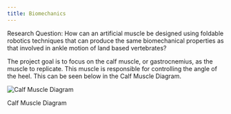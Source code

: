 ```yaml
---
title: Biomechanics
---
```


Research Question: How can an artificial muscle be designed using foldable robotics techniques that can produce the same biomechanical properties as that involved in ankle motion of land based vertebrates?   

The project goal is to focus on the calf muscle, or gastrocnemius, as the muscle to replicate. This muscle is responsible for controlling the angle of the heel. This can be seen below in the Calf Muscle Diagram.

![Calf Muscle Diagram](https://mobilephysiotherapyclinic.in/wp-content/uploads/2019/12/calf-m.jpg)

Calf Muscle Diagram
